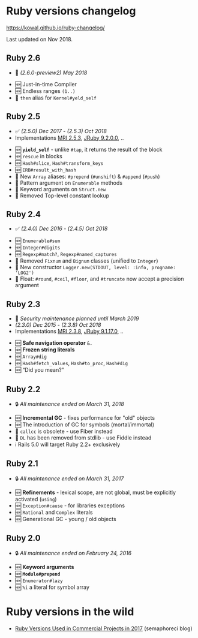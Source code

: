 # Ruby versions changelog

https://kowal.github.io/ruby-changelog/

Last updated on Nov 2018.

## Ruby 2.6
- :construction: *(2.6.0-preview2) May 2018*

* :new: Just-in-time Compiler
* :new: Endless ranges `(1..)`
* :arrows_counterclockwise: `then` alias for `Kernel#yeld_self`

## Ruby 2.5
- :white_check_mark: *(2.5.0) Dec 2017 - (2.5.3) Oct 2018*
- Implementations [MRI 2.5.3](https://www.ruby-lang.org/en/news/2018/10/18/ruby-2-5-3-released/), [JRuby 9.2.0.0](https://www.jruby.org/2018/05/24/jruby-9-2-0-0), ..

* :new: **`yield_self`** - unlike `#tap`, it returns the result of the block
* :new: `rescue` in blocks
* :new: `Hash#slice`, `Hash#transform_keys`
* :new: `ERB#result_with_hash`
* :arrows_counterclockwise: New `Array` aliases: `#prepend` (`#unshift`) & `#append` (`#push`)
* :arrows_counterclockwise: Pattern argument on `Enumerable` methods
* :arrows_counterclockwise: Keyword arguments on `Struct.new`
* :put_litter_in_its_place: Removed Top-level constant lookup

## Ruby 2.4
- :white_check_mark: *(2.4.0) Dec 2016 - (2.4.5) Oct 2018*

* :new: `Enumerable#sum`
* :new: `Integer#digits`
* :new: `Regexp#match?`, `Regexp#named_captures`
* :put_litter_in_its_place: Removed `Fixnum` and `Bignum` classes (unified to `Integer`)
* :arrows_counterclockwise: New constructor `Logger.new(STDOUT, level: :info, progname: 'LOG2')`
* :arrows_counterclockwise: Float: `#round`, `#ceil`, `#floor`, and `#truncate` now accept a precision argument

## Ruby 2.3
- :closed_lock_with_key: *Security maintenance planned until March 2019*
- *(2.3.0) Dec 2015 - (2.3.8) Oct 2018*
- Implementations [MRI 2.3.8](https://www.ruby-lang.org/en/news/2018/10/17/ruby-2-3-8-released/), [JRuby 9.1.17.0](https://www.jruby.org/2018/04/23/jruby-9-1-17-0), ..

* :new: **Safe navigation operator** `&.`
* :new: **Frozen string literals**
* :new: `Array#dig`
* :new: `Hash#fetch_values`, `Hash#to_proc`, `Hash#dig`
* :new: “Did you mean?”

## Ruby 2.2
- :lock: *All maintenance ended on March 31, 2018*

* :new: **Incremental GC** - fixes performance for "old" objects
* :new: The introduction of GC for symbols (mortal/immortal)
* :put_litter_in_its_place: `callcc` is obsolete - use Fiber instead
* :put_litter_in_its_place: `DL` has been removed from stdlib - use Fiddle instead
* :information_source: Rails 5.0 will target Ruby 2.2+ exclusively

## Ruby 2.1
- :lock: *All maintenance ended on March 31, 2017*

* :new: **Refinements** - lexical scope, are not global, must be explicitly activated (`using`)
* :new: `Exception#cause` - for libraries exceptions
* :new: `Rational` and `Complex` literals
* :new: Generational GC - young / old objects

## Ruby 2.0
- :lock: *All maintenance ended on February 24, 2016*

* :new: **Keyword arguments**
* :new: **`Module#prepend`**
* :new: `Enumerator#lazy`
* :new: `%i` a literal for symbol array

# Ruby versions in the wild

* [Ruby Versions Used in Commercial Projects in 2017](https://semaphoreci.com/blog/2017/11/08/ruby-versions-used-in-commercial-projects-in-2017.html) (semaphoreci blog)
